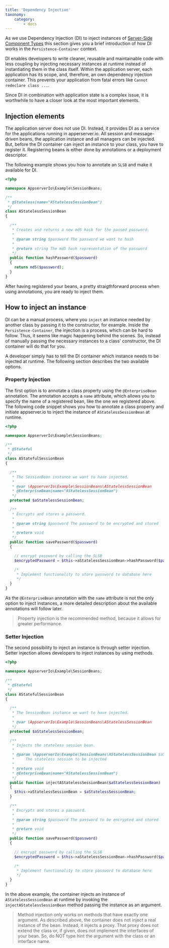 ```yaml
---
title: 'Dependency Injection'
taxonomy:
    category:
        - docs
---
```


As we use Dependency Injection (DI) to inject instances of [Server-Side Component Types](#) this section gives you a brief introduction of how DI works in the `Persistence-Container` context.

DI enables developers to write cleaner, reusable and maintainable code with less coupling by injecting necessary instances at runtime instead of instantiating them in the class itself. Within the application server, each application has its scope, and, therefore, an  own dependency injection container. This prevents your application from fatal errors like `Cannot redeclare class ...`.

Since DI in combination with application state is a complex issue, it is worthwhile to have a closer look at the most important elements.

## Injection elements

The application server does not use DI. Instead, it provides DI as a service for the applications running in apperserver.io. All session and message-driven beans, the application instance and all managers can be injected.  But, before the DI container can inject an instance to your class, you have to register it. Registering beans is either done by annotations or a deployment descriptor.

The following example shows you how to annotate an `SLSB` and make it available for DI.

```php
<?php

namespace AppserverIo\Example\SessionBeans;

/**
 * @Stateless(name="AStatelessSessionBean")
 */
class AStatelessSessionBean
{

  /**
   * Creates and returns a new md5 hash for the passed password.
   *
   * @param string $password The password we want to hash
   *
   * @return string The md5 hash representation of the password
   */
  public function hashPassword($password)
  {
    return md5($password);
  }
}
```

After having registered your beans, a pretty straigthforward process when using annotations, you are ready to inject them.

## How to inject an instance

DI can be a manual process, where you `inject` an instance needed by another class by passing it to the constructor, for example. Inside the `Persistence-Container`, the injection is a process, which can be hard to follow. Thus, it seems like magic happening behind the scenes. So, instead of manually passing the necessary instances to a class' constructor, the DI container will do that for you.

A developer simply has to tell the DI container which instance needs to be injected at runtime. The following section describes the two available options.

### Property Injection

The first option is to annotate a class property using the `@EnterpriseBean` annotation. The annotation accepts a `name` attribute, which allows you to specify the name of a registered bean, like the one we registered above. The following code snippet shows you how to annotate a class property and initiate appserver.io to inject the instance of `AStatelessSessionBean` at runtime.

```php
<?php

namespace AppserverIo\Example\SessionBeans;

/**
 * @Stateful
 */
class AStatefulSessionBean
{

  /**
   * The SessionBean instance we want to have injected.
   *
   * @var \AppserverIo\Example\SessionBeans\AStatelessSessionBean
   * @EnterpriseBean(name="AStatelessSessionBean")
   */
  protected $aStatelessSessionBean;

  /**
   * Encrypts and stores a password.
   *
   * @param string $password The password to be encrypted and stored
   *
   * @return void
   */
  public function savePassword($password)
  {

    // encrypt password by calling the SLSB
    $encryptedPassword = $this->aStatelessSessionBean->hashPassword($password);

    /*
     * Implement functionality to store password to database here
     */
  }
}
```

As the `@EnterpriseBean` annotation with the `name` attribute is not the only option to inject instances, a more detailed description about the available annotations will follow later.

> Property injection is the recommended method, because it allows for greater performance.
>

### Setter Injection

The second possibility to inject an instance is through setter injection. Setter injection allows developers to inject instances by using methods.

```php
<?php

namespace AppserverIo\Example\SessionBeans;

/**
 * @Stateful
 */
class AStatefulSessionBean
{

  /**
   * The SessionBean instance we want to have injected.
   *
   * @var \AppserverIo\Example\SessionBeans\AStatelessSessionBean
   */
  protected $aStatelessSessionBean;

  /**
   * Injects the stateless session bean.
   *
   * @param \AppserverIo\Example\SessionBeans\AStatelessSessionBean $aStatelessSessionBean
   *     The stateless session to be injected
   *
   * @return void
   * @EnterpriseBean(name="AStatelessSessionBean")
   */
  public function injectAStatelessSessionBean($aStatelessSessionBean)
  {
    $this->aStatelessSessionBean = $aStatelessSessionBean;
  }

  /**
   * Encrypts and stores a password.
   *
   * @param string $password The password to be encrypted and stored
   *
   * @return void
   */
  public function savePassword($password)
  {

    // encrypt password by calling the SLSB
    $encryptedPassword = $this->aStatelessSessionBean->hashPassword($password);

    /*
     * Implement functionality to store password to database here
     */
  }
}
```

In the above example, the container injects an instance of `AStatelessSessionBean` at runtime by invoking the `injectAStatelessSessionBean` method passing the instance as an argument.

> Method injection only works on methods that have exactly one argument. As described above, the container does not inject a real instance of the bean. Instead, it injects a proxy. That proxy does not extend the class or, if given, does not implement the interfaces of your bean. So, do NOT type hint the argument with the class or an interface name.